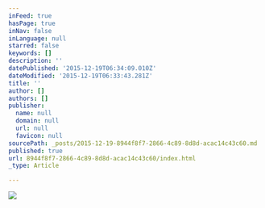 ```yaml
---
inFeed: true
hasPage: true
inNav: false
inLanguage: null
starred: false
keywords: []
description: ''
datePublished: '2015-12-19T06:34:09.010Z'
dateModified: '2015-12-19T06:33:43.281Z'
title: ''
author: []
authors: []
publisher:
  name: null
  domain: null
  url: null
  favicon: null
sourcePath: _posts/2015-12-19-8944f8f7-2866-4c89-8d8d-acac14c43c60.md
published: true
url: 8944f8f7-2866-4c89-8d8d-acac14c43c60/index.html
_type: Article

---
```

![](https://the-grid-user-content.s3-us-west-2.amazonaws.com/c8148561-01a4-45ec-bc9b-0c13764cd489.jpg)